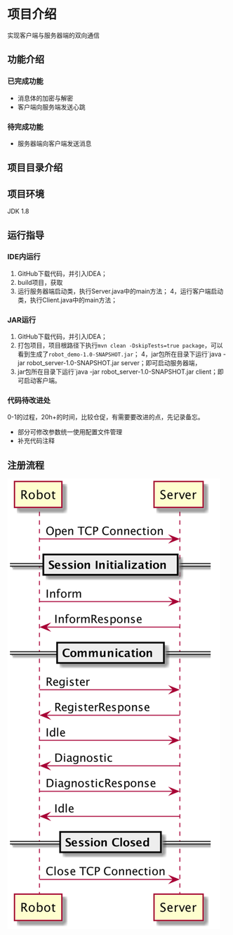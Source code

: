 # 项目介绍
实现客户端与服务器端的双向通信
## 功能介绍
### 已完成功能
- 消息体的加密与解密
- 客户端向服务端发送心跳
### 待完成功能
- 服务器端向客户端发送消息
## 项目目录介绍
## 项目环境
JDK 1.8
## 运行指导
### IDE内运行
1. GitHub下载代码，并引入IDEA；
2. build项目，获取
3. 运行服务器端启动类，执行Server.java中的main方法；
4，运行客户端启动类，执行Client.java中的main方法；
### JAR运行
1. GitHub下载代码，并引入IDEA；
2. 打包项目，项目根路径下执行`mvn clean -DskipTests=true package`，可以看到生成了`robot_demo-1.0-SNAPSHOT.jar`；
4，jar包所在目录下运行`java -jar robot_server-1.0-SNAPSHOT.jar server；即可启动服务器端，
3. jar包所在目录下运行`java -jar robot_server-1.0-SNAPSHOT.jar client；即可启动客户端。
### 代码待改进处
0-1的过程，20h+的时间，比较仓促，有需要要改进的点，先记录备忘。
- 部分可修改参数统一使用配置文件管理
- 补充代码注释



## 注册流程
![注册流程时序图](./design/RegisterSeq.png)

